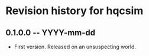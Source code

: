 # Revision history for hqcsim

## 0.1.0.0 -- YYYY-mm-dd

* First version. Released on an unsuspecting world.
